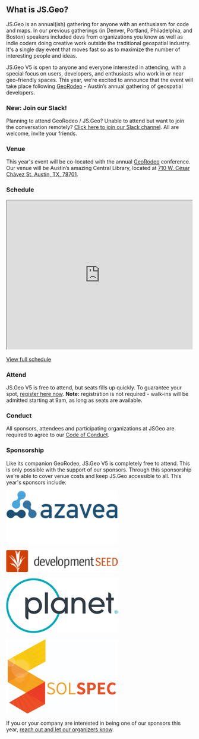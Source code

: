 ## What is JS.Geo?

JS.Geo is an annual(ish) gathering for anyone with an enthusiasm for code and maps. In our previous gatherings (in Denver, Portland, Philadelphia, and Boston) speakers included devs from organizations you know as well as indie coders doing creative work outside the traditional geospatial industry. It's a single day event that moves fast so as to maximize the number of interesting people and ideas.

JS.Geo V5 is open to anyone and everyone interested in attending, with a special focus on users, developers, and enthusiasts who work in or near geo-friendly spaces. This year, we’re excited to announce that the event will take place following [GeoRodeo](https://tnris.org/georodeo/) - Austin’s annual gathering of geospatial developers. 

### New: Join our Slack!
Planning to attend GeoRodeo / JS.Geo? Unable to attend but want to join the conversation remotely? [Click here to join our Slack channel](https://join.slack.com/t/jsgeorodeo/shared_invite/enQtNTk2OTM0NzM1MDA4LThjNzg5YWJmMjI2MTkxNDE4YzU3OTgxMWYzODZlZTdlM2Q0YzVmN2Q5ZDc4ZDg2NzkzZDQ2NDRjMTg2OTRhODE). All are welcome, invite your friends.

### Venue
This year's event will be co-located with the annual [GeoRodeo](https://tnris.org/georodeo/) conference. Our venue will be Austin’s amazing Central Library, located at [710 W. César Chávez St. Austin, TX, 78701](https://goo.gl/maps/53fzj43xKqk).

### Schedule

<iframe width="99%" height="400px" src="https://docs.google.com/spreadsheets/d/e/2PACX-1vTSlJyDcTDZqIDs6PZpdtb6BiOlxTcEgEYJVhbWICIO2Uuovv8tTh8m-TC9loIKmaPG_cijrafwJB50/pubhtml?gid=500707188&amp;single=true&amp;widget=true&amp;headers=false"></iframe>

[View full schedule](https://docs.google.com/spreadsheets/d/e/2PACX-1vTSlJyDcTDZqIDs6PZpdtb6BiOlxTcEgEYJVhbWICIO2Uuovv8tTh8m-TC9loIKmaPG_cijrafwJB50/pubhtml?gid=500707188&single=true)

### Attend
JS.Geo V5 is free to attend, but seats fills up quickly. To guarantee your spot, [register here now](https://www.eventbrite.com/e/jsgeo-v5-tickets-58757366866). **Note:** registration is not required - walk-ins will be admitted starting at 9am, as long as seats are available.

### Conduct

All sponsors, attendees and participating organizations at JSGeo are required
to agree to our [Code of Conduct](conduct.html). 

### Sponsorship
Like its companion GeoRodeo, JS.Geo V5 is completely free to attend. This is only possible with the support of our sponsors. Through this sponsorship we’re able to cover venue costs and keep JS.Geo accessible to all. This year's sponsors include:

[![azavea](sponsors/azavea.png)](https://www.azavea.com/) 


[![development seed](sponsors/devseed.png)](https://developmentseed.org) 


[![planet](sponsors/planet.png)](https://www.planet.com) 


[![solspec](sponsors/solspec.png)](https://www.solspec.solutions) 

If you or your company are interested in being one of our sponsors this year, [reach out and let our organizers know](mailto:jsgeo-organizers@groups.io).
